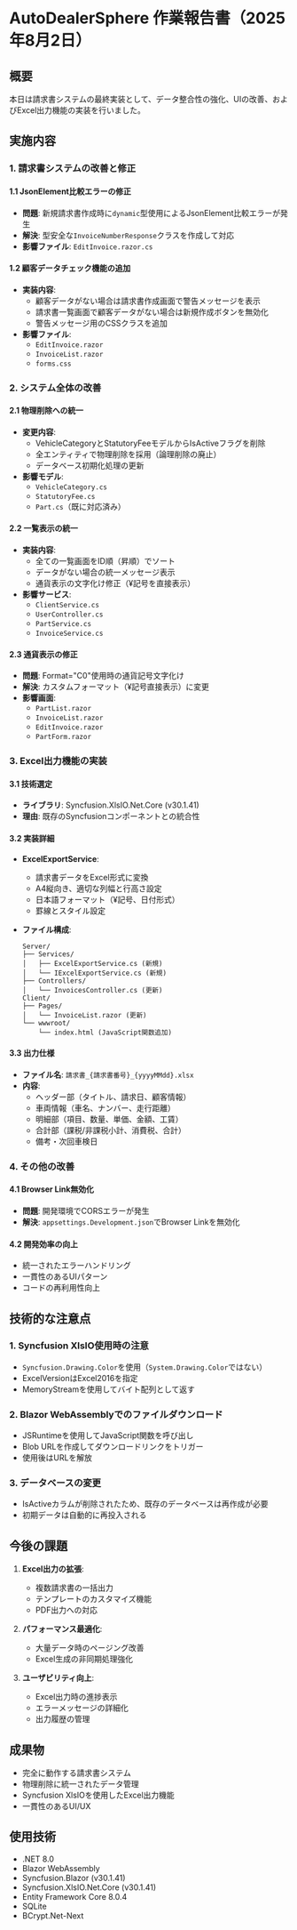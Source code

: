 # AutoDealerSphere 作業報告書（2025年8月2日）

## 概要
本日は請求書システムの最終実装として、データ整合性の強化、UIの改善、およびExcel出力機能の実装を行いました。

## 実施内容

### 1. 請求書システムの改善と修正

#### 1.1 JsonElement比較エラーの修正
- **問題**: 新規請求書作成時に`dynamic`型使用によるJsonElement比較エラーが発生
- **解決**: 型安全な`InvoiceNumberResponse`クラスを作成して対応
- **影響ファイル**: `EditInvoice.razor.cs`

#### 1.2 顧客データチェック機能の追加
- **実装内容**:
  - 顧客データがない場合は請求書作成画面で警告メッセージを表示
  - 請求書一覧画面で顧客データがない場合は新規作成ボタンを無効化
  - 警告メッセージ用のCSSクラスを追加
- **影響ファイル**: 
  - `EditInvoice.razor`
  - `InvoiceList.razor`
  - `forms.css`

### 2. システム全体の改善

#### 2.1 物理削除への統一
- **変更内容**:
  - VehicleCategoryとStatutoryFeeモデルからIsActiveフラグを削除
  - 全エンティティで物理削除を採用（論理削除の廃止）
  - データベース初期化処理の更新
- **影響モデル**:
  - `VehicleCategory.cs`
  - `StatutoryFee.cs`
  - `Part.cs`（既に対応済み）

#### 2.2 一覧表示の統一
- **実装内容**:
  - 全ての一覧画面をID順（昇順）でソート
  - データがない場合の統一メッセージ表示
  - 通貨表示の文字化け修正（¥記号を直接表示）
- **影響サービス**:
  - `ClientService.cs`
  - `UserController.cs`
  - `PartService.cs`
  - `InvoiceService.cs`

#### 2.3 通貨表示の修正
- **問題**: Format="C0"使用時の通貨記号文字化け
- **解決**: カスタムフォーマット（¥記号直接表示）に変更
- **影響画面**:
  - `PartList.razor`
  - `InvoiceList.razor`
  - `EditInvoice.razor`
  - `PartForm.razor`

### 3. Excel出力機能の実装

#### 3.1 技術選定
- **ライブラリ**: Syncfusion.XlsIO.Net.Core (v30.1.41)
- **理由**: 既存のSyncfusionコンポーネントとの統合性

#### 3.2 実装詳細
- **ExcelExportService**:
  - 請求書データをExcel形式に変換
  - A4縦向き、適切な列幅と行高さ設定
  - 日本語フォーマット（¥記号、日付形式）
  - 罫線とスタイル設定

- **ファイル構成**:
  ```
  Server/
  ├── Services/
  │   ├── ExcelExportService.cs (新規)
  │   └── IExcelExportService.cs (新規)
  ├── Controllers/
  │   └── InvoicesController.cs (更新)
  Client/
  ├── Pages/
  │   └── InvoiceList.razor (更新)
  └── wwwroot/
      └── index.html (JavaScript関数追加)
  ```

#### 3.3 出力仕様
- **ファイル名**: `請求書_{請求書番号}_{yyyyMMdd}.xlsx`
- **内容**:
  - ヘッダー部（タイトル、請求日、顧客情報）
  - 車両情報（車名、ナンバー、走行距離）
  - 明細部（項目、数量、単価、金額、工賃）
  - 合計部（課税/非課税小計、消費税、合計）
  - 備考・次回車検日

### 4. その他の改善

#### 4.1 Browser Link無効化
- **問題**: 開発環境でCORSエラーが発生
- **解決**: `appsettings.Development.json`でBrowser Linkを無効化

#### 4.2 開発効率の向上
- 統一されたエラーハンドリング
- 一貫性のあるUIパターン
- コードの再利用性向上

## 技術的な注意点

### 1. Syncfusion XlsIO使用時の注意
- `Syncfusion.Drawing.Color`を使用（`System.Drawing.Color`ではない）
- ExcelVersionはExcel2016を指定
- MemoryStreamを使用してバイト配列として返す

### 2. Blazor WebAssemblyでのファイルダウンロード
- JSRuntimeを使用してJavaScript関数を呼び出し
- Blob URLを作成してダウンロードリンクをトリガー
- 使用後はURLを解放

### 3. データベースの変更
- IsActiveカラムが削除されたため、既存のデータベースは再作成が必要
- 初期データは自動的に再投入される

## 今後の課題

1. **Excel出力の拡張**:
   - 複数請求書の一括出力
   - テンプレートのカスタマイズ機能
   - PDF出力への対応

2. **パフォーマンス最適化**:
   - 大量データ時のページング改善
   - Excel生成の非同期処理強化

3. **ユーザビリティ向上**:
   - Excel出力時の進捗表示
   - エラーメッセージの詳細化
   - 出力履歴の管理

## 成果物

- 完全に動作する請求書システム
- 物理削除に統一されたデータ管理
- Syncfusion XlsIOを使用したExcel出力機能
- 一貫性のあるUI/UX

## 使用技術
- .NET 8.0
- Blazor WebAssembly
- Syncfusion.Blazor (v30.1.41)
- Syncfusion.XlsIO.Net.Core (v30.1.41)
- Entity Framework Core 8.0.4
- SQLite
- BCrypt.Net-Next